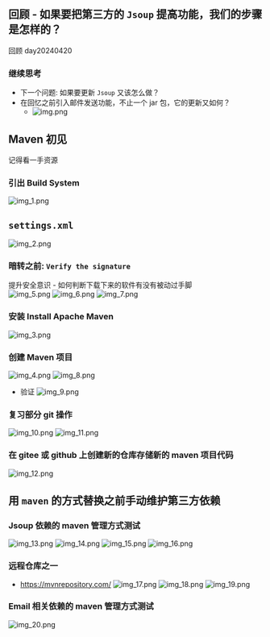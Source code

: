 ## 回顾 - 如果要把第三方的 `Jsoup` 提高功能，我们的步骤是怎样的？
回顾 day20240420

### 继续思考  
- 下一个问题: 如果要更新 `Jsoup` 又该怎么做？
- 在回忆之前引入邮件发送功能，不止一个 jar 包，它的更新又如何？
  - ![img.png](img.png) 

## Maven 初见
记得看一手资源

### 引出 Build System
![img_1.png](img_1.png)

## `settings.xml`
![img_2.png](img_2.png)

### 暗转之前: `Verify the signature`
提升安全意识 - 如何判断下载下来的软件有没有被动过手脚  
![img_5.png](img_5.png)
![img_6.png](img_6.png)
![img_7.png](img_7.png)

### 安装 Install Apache Maven  
![img_3.png](img_3.png)

### 创建 Maven 项目
![img_4.png](img_4.png)
![img_8.png](img_8.png)
- 验证
![img_9.png](img_9.png)

### 复习部分 git 操作
![img_10.png](img_10.png)
![img_11.png](img_11.png)

### 在 gitee 或 github 上创建新的仓库存储新的 maven 项目代码
![img_12.png](img_12.png)

## 用 `maven` 的方式替换之前手动维护第三方依赖

### Jsoup 依赖的 maven 管理方式测试
![img_13.png](img_13.png)
![img_14.png](img_14.png)
![img_15.png](img_15.png)
![img_16.png](img_16.png)

### 远程仓库之一
- https://mvnrepository.com/
![img_17.png](img_17.png)
![img_18.png](img_18.png)
![img_19.png](img_19.png)

### Email 相关依赖的 maven 管理方式测试
![img_20.png](img_20.png)


